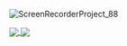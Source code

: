 ![ScreenRecorderProject_88](https://user-images.githubusercontent.com/32854050/189550435-71b50f0d-dff5-415d-b8e2-802c90236454.gif)


<a href="https://github.com/gw120/WhatsApp">
  <img align="center" src="https://github-readme-stats.vercel.app/api/pin/?username=gw120&repo=WhatsApp&title_color=1d1f21f&text_color=1d1f21&icon_color=1d1f21&bg_color=ffffff" />
</a>
<a href="https://github.com/gw120/todoist">
  <img align="center" src="https://github-readme-stats.vercel.app/api/pin/?username=gw120&repo=todoist&title_color=1d1f21f&text_color=1d1f21&icon_color=1d1f21&bg_color=ffffff" />
</a>
